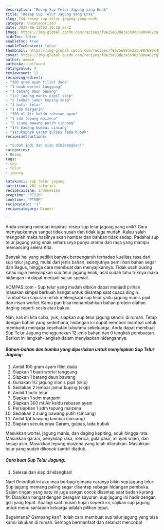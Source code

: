 ```yaml
---
description: "Resep Sup Telur Jagung yang Enak"
title: "Resep Sup Telur Jagung yang Enak"
slug: 744-resep-sup-telur-jagung-yang-enak
category: Uncategorized
date: 2022-06-12T03:30:10.564Z
image: https://img-global.cpcdn.com/recipes/f8e25e88de3a5b90/680x482cq70/sup-telur-jagung-foto-resep-utama.jpg
hideToc: false
enableToc: true
enableTocContent: false
thumbnail: https://img-global.cpcdn.com/recipes/f8e25e88de3a5b90/680x482cq70/sup-telur-jagung-foto-resep-utama.jpg
cover: https://img-global.cpcdn.com/recipes/f8e25e88de3a5b90/680x482cq70/sup-telur-jagung-foto-resep-utama.jpg
author: Admin
authorAv: notfound
ratingvalue: 4
reviewcount: 12
recipeingredient:
- "100 gram ayam fillet dada"
- "1 buah wortel tanggung"
- "1 batang daun bawang"
- "1/2 jagung manis pipil skip"
- "2 lembar jamur kuping skip"
- "1 butir telur"
- "1 sdm margarin"
- "300 ml Air kaldu rebusan ayam"
- "1 sdm tepung maizena"
- "2 siung bawang putih cincang"
- "1/4 bawang bombai cincang"
- "secukupnya Garam gulpas lada bubuk"
recipeinstructions:

- "Sudah jadi dan siap dihidangkan!"
categories:
- Resep
tags:
- sup
- telur
- jagung

katakunci: sup telur jagung 
nutrition: 281 calories
recipecuisine: Indonesian
preptime: "PT21M"
cooktime: "PT50M"
recipeyield: "1"
recipecategory: Dinner

---
```





Anda sedang mencari inspirasi resep sup telur jagung yang unik? Cara menyiapkannya sangat tidak susah dan tidak juga mudah. Kalau salah mengolah maka hasilnya akan hambar dan bahkan tidak sedap. Padahal sup telur jagung yang enak seharusnya punya aroma dan rasa yang mampu memancing selera Kita.





Banyak hal yang sedikit banyak berpengaruh terhadap kualitas rasa dari sup telur jagung, mulai dari jenis bahan, selanjutnya pemilihan bahan segar dan Bagus, hingga cara membuat dan menyajikannya. Tidak usah pusing kalau ingin menyiapkan sup telur jagung enak,      asal sudah tahu triknya maka hidangan ini dapat menjadi sajian spesial.














KOMPAS.com - Sup telur yang mudah dibikin dapat menjadi pilihan masakan simpel berkuah hangat untuk disantap saat cuaca dingin. Tambahkan sayuran untuk melengkapi sup telur yaitu jagung manis pipil dan irisan wortel. Kamu pun bisa menambahkan bahan protein olahan daging seperti sosis atau bakso.






Nah, kali ini kita coba, yuk, siapkan sup telur jagung sendiri di rumah. Tetap dengan bahan yang sederhana, hidangan ini dapat memberi manfaat untuk membantu menjaga kesehatan tubuhmu sekeluarga. Anda dapat membuat Sup Telur Jagung menggunakan 12 jenis bahan dan 0 langkah pembuatan. Berikut ini langkah-langkah dalam menyiapkan hidangannya.

<!--inarticleads1-->

##### Bahan-bahan dan bumbu yang diperlukan untuk menyiapkan Sup Telur Jagung:

1. Ambil 100 gram ayam fillet dada
1. Siapkan 1 buah wortel tanggung
1. Siapkan 1 batang daun bawang
1. Gunakan 1/2 jagung manis pipil (skip)
1. Sediakan 2 lembar jamur kuping (skip)
1. Ambil 1 butir telur
1. Siapkan 1 sdm margarin
1. Siapkan 300 ml Air kaldu rebusan ayam
1. Persiapkan 1 sdm tepung maizena
1. Sediakan 2 siung bawang putih (cincang)
1. Ambil 1/4 bawang bombai (cincang)
1. Siapkan secukupnya Garam, gulpas, lada bubuk


Masukkan wortel, jagung manis, dan daging kepiting, aduk hingga rata. Masukkan garam, penyedap rasa, merica, gula pasir, minyak wijen, dan kecap asin. Masukkan tepung maizena yang telah dilarutkan. Masukkan telur yang sudah dikocok sambil diaduk. 

<!--inarticleads2-->

##### Cara buat Sup Telur Jagung:


1. Selesai dan siap dihidangkan!

Nael OnionKali ini aku mau berbagi gimana caranya bikin sup jagung telur. Sup jagung memang paling segar disantap sebagai hidangan pembuka. Sajian ringan yang satu ini juga sangat cocok disantap saat badan kurang fit. Disajikan hangat dengan beragam sayuran, sup jagung ini hadir dengan gizi yang tepat. Apalagi saat musim hujan seperti ini, sajikan sup jagung untuk menu santapan keluarga adalah pilihan tepat. 

Bagaimana? Gampang kan? Itulah cara membuat sup telur jagung yang bisa kamu lakukan di rumah. Semoga bermanfaat dan selamat mencoba!
